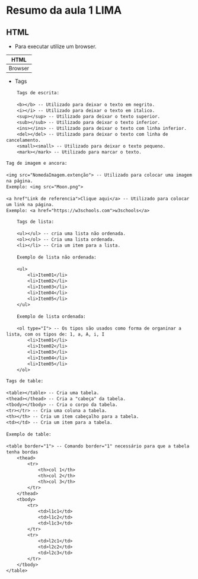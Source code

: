 # Resumo da aula 1 LIMA

## HTML

- Para executar utilize um browser.

 |HTML|
 |-|
 |Browser|

- Tags

```
    Tags de escrita:

    <b></b> -- Utilizado para deixar o texto em negrito.
    <i></i> -- Utilizado para deixar o texto em italico.
    <sup></sup> -- Utilizado para deixar o texto superior.
    <sub></sub> -- Utilizado para deixar o texto inferior.
    <ins></ins> -- Utilizado para deixar o texto com linha inferior.
    <del></del> -- Utilizado para deixar o texto com linha de cancelamento.
    <small><small> -- Utilizado para deixar o texto pequeno.
    <mark></mark> -- Utilizado para marcar o texto.

```
    Tag de imagem e ancora:

    <img src="NomedaImagem.extenção"> -- Utilizado para colocar uma imagem na página.
    Exemplo: <img src="Moon.png">

    <a href"Link de referencia">Clique aqui</a> -- Utilizado para colocar um link na página.
    Exemplo: <a href="https://w3schools.com">w3schools</a>

```
    Tags de lista:

    <ul></ul> -- cria uma lista não ordenada.
    <ol></ol> -- Cria uma lista ordenada.
    <li></li> -- Cria um item para a lista.

    Exemplo de lista não ordenada:

    <ul>
        <li>Item01</li>
        <li>Item02</li>
        <li>Item03</li>
        <li>Item04</li>
        <li>Item05</li>
    </ul>

    Exemplo de lista ordenada:

    <ol type="I"> -- Os tipos são usados como forma de organinar a lista, com os tipos de: 1, a, A, i, I
        <li>Item01</li>
        <li>Item02</li>
        <li>Item03</li>
        <li>Item04</li>
        <li>Item05</li>
    </ol>

```
    Tags de table:

    <table></table> -- Cria uma tabela.
    <thead></thead> -- Cria a "cabeça" da tabela.
    <tbody></tbody> -- Cria o corpo da tabela.
    <tr></tr> -- Cria uma coluna a tabela.
    <th></th> -- Cria um item cabeçalho para a tabela.
    <td></td> -- Cria um item para a tabela.

    Exemplo de table:

    <table border="1"> -- Comando border="1" necessário para que a tabela tenha bordas
        <thead>
            <tr>
                <th>col 1</th>
                <th>col 2</th>
                <th>col 3</th>
            </tr>
        </thead>
        <tbody>
            <tr>
                <td>l1c1</td>
                <td>l1c2</td>
                <td>l1c3</td>
            </tr>
            <tr>
                <td>l2c1</td>
                <td>l2c2</td>
                <td>l2c3</td>
            </tr>
        </tbody>
    </table>

